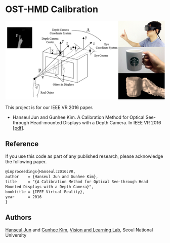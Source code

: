 # OST-HMD Calibration

![alt tag](https://github.com/hanseuljun/OST-HMD-Calibration/blob/master/promotional-image.jpg)

This project is for our IEEE VR 2016 paper.

- Hanseul Jun and Gunhee Kim. A Calibration Method for Optical See-through Head-mounted Displays with a Depth Camera. In IEEE VR 2016 [[pdf](https://github.com/hanseuljun/OST-HMD-Calibration/blob/master/vr2016_osthmdcalib.pdf)].

## Reference

If you use this code as part of any published research, please acknowledge the following paper.
```
@inproceedings{Hanseul:2016:VR,
author    = {Hanseul Jun and Gunhee Kim},
title     = "{A Calibration Method for Optical See-through Head Mounted Displays with a Depth Camera}",
booktitle = {IEEE Virtual Reality},
year      = 2016
}
```

## Authors
[Hanseul Jun](http://vision.snu.ac.kr/hanseul) and [Gunhee Kim](http://www.cs.cmu.edu/~gunhee/), 
[Vision and Learning Lab](http://vision.snu.ac.kr), Seoul National University